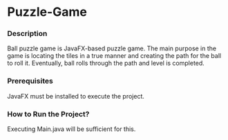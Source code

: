 # Puzzle-Game

### Description
Ball puzzle game is JavaFX-based puzzle game. The main purpose in the game is locating the tiles in a true manner and creating the path for the ball to roll it.
Eventually, ball rolls through the path and level is completed. 


### Prerequisites
JavaFX must be installed to execute the project.

### How to Run the Project?
Executing Main.java will be sufficient for this.



